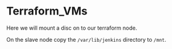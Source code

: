 # Terraform_VMs

Here we will mount a disc on to our terraform node.

On the slave node copy the ```/var/lib/jenkins``` directory to ```/mnt```.
